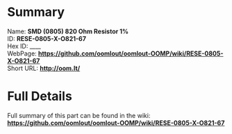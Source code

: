 
Summary
=================
  
Name: __SMD (0805) 820 Ohm Resistor 1%__    
ID: __RESE-0805-X-O821-67__   
Hex ID: ____   
WebPage: __https://github.com/oomlout/oomlout-OOMP/wiki/RESE-0805-X-O821-67__   
Short URL: __http://oom.lt/__   

Full Details
==========================
Full summary of this part can be found in the wiki:   
__https://github.com/oomlout/oomlout-OOMP/wiki/RESE-0805-X-O821-67__    

